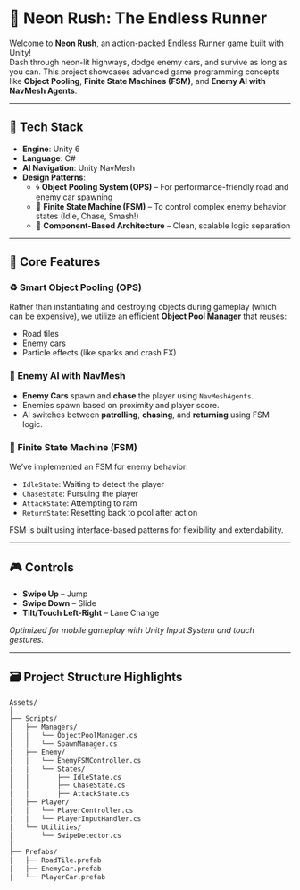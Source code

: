 # 🚀 Neon Rush: The Endless Runner

Welcome to **Neon Rush**, an action-packed Endless Runner game built with Unity!  
Dash through neon-lit highways, dodge enemy cars, and survive as long as you can. This project showcases advanced game programming concepts like **Object Pooling**, **Finite State Machines (FSM)**, and **Enemy AI with NavMesh Agents**.

---

## 🔧 Tech Stack

- **Engine**: Unity 6
- **Language**: C#
- **AI Navigation**: Unity NavMesh
- **Design Patterns**:
  - 🌀 **Object Pooling System (OPS)** – For performance-friendly road and enemy car spawning
  - 🧠 **Finite State Machine (FSM)** – To control complex enemy behavior states (Idle, Chase, Smash!)
  - 🎯 **Component-Based Architecture** – Clean, scalable logic separation
  
---

## 🧠 Core Features

### ♻️ Smart Object Pooling (OPS)
Rather than instantiating and destroying objects during gameplay (which can be expensive), we utilize an efficient **Object Pool Manager** that reuses:
- Road tiles
- Enemy cars
- Particle effects (like sparks and crash FX)

### 🧭 Enemy AI with NavMesh
- **Enemy Cars** spawn and **chase** the player using `NavMeshAgents`.
- Enemies spawn based on proximity and player score.
- AI switches between **patrolling**, **chasing**, and **returning** using FSM logic.

### 🔄 Finite State Machine (FSM)
We’ve implemented an FSM for enemy behavior:
- `IdleState`: Waiting to detect the player
- `ChaseState`: Pursuing the player
- `AttackState`: Attempting to ram
- `ReturnState`: Resetting back to pool after action

FSM is built using interface-based patterns for flexibility and extendability.

---

## 🎮 Controls

- **Swipe Up** – Jump  
- **Swipe Down** – Slide  
- **Tilt/Touch Left-Right** – Lane Change  

*Optimized for mobile gameplay with Unity Input System and touch gestures.*

---

## 🗃️ Project Structure Highlights

```bash
Assets/
│
├── Scripts/
│   ├── Managers/
│   │   └── ObjectPoolManager.cs
│   │   └── SpawnManager.cs
│   ├── Enemy/
│   │   └── EnemyFSMController.cs
│   │   └── States/
│   │       ├── IdleState.cs
│   │       ├── ChaseState.cs
│   │       ├── AttackState.cs
│   ├── Player/
│   │   └── PlayerController.cs
│   │   └── PlayerInputHandler.cs
│   └── Utilities/
│       └── SwipeDetector.cs
│
├── Prefabs/
│   ├── RoadTile.prefab
│   ├── EnemyCar.prefab
│   └── PlayerCar.prefab
